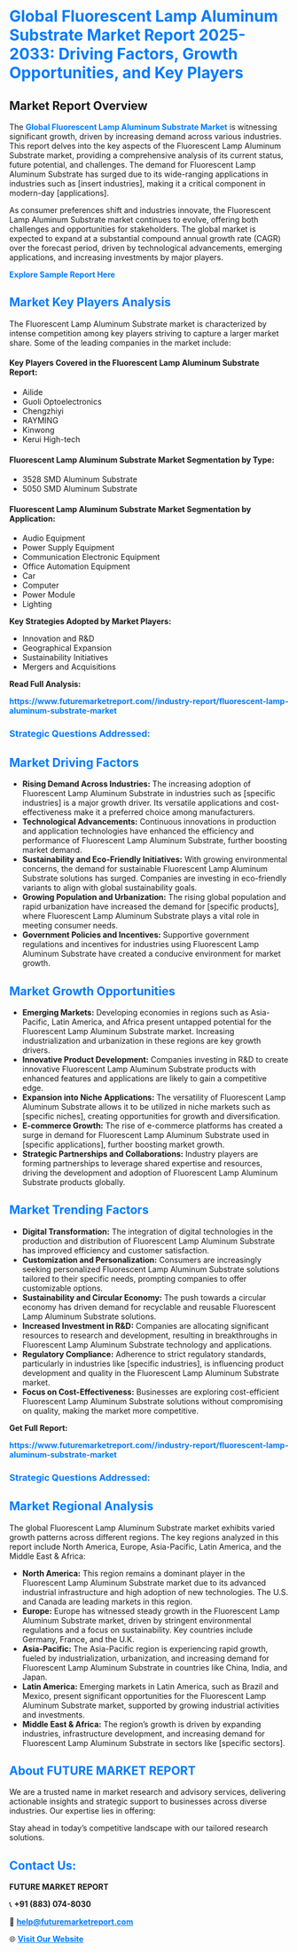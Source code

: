 <h1 style="color: #007BFF;">Global Fluorescent Lamp Aluminum Substrate Market Report 2025-2033: Driving Factors, Growth Opportunities, and Key Players</h1>

<section id="overview">
<h2>Market Report Overview</h2>
<p>The <a href="https://www.futuremarketreport.com//industry-report/fluorescent-lamp-aluminum-substrate-market" style="color: #007BFF; text-decoration: none;"><strong>Global Fluorescent Lamp Aluminum Substrate Market</strong></a> is witnessing significant growth, driven by increasing demand across various industries. This report delves into the key aspects of the Fluorescent Lamp Aluminum Substrate market, providing a comprehensive analysis of its current status, future potential, and challenges. The demand for Fluorescent Lamp Aluminum Substrate has surged due to its wide-ranging applications in industries such as [insert industries], making it a critical component in modern-day [applications].</p>
<p>As consumer preferences shift and industries innovate, the Fluorescent Lamp Aluminum Substrate market continues to evolve, offering both challenges and opportunities for stakeholders. The global market is expected to expand at a substantial compound annual growth rate (CAGR) over the forecast period, driven by technological advancements, emerging applications, and increasing investments by major players.</p>
</section>

<section id="overview">
<p><a href="https://www.futuremarketreport.com//request-sample/reportId=75100" style="color: #007BFF; text-decoration: none;"><strong>Explore Sample Report Here</strong></a></p>
</section>

<section id="key-players">
<h2 style="color: #007BFF;">Market Key Players Analysis</h2>
<p>The Fluorescent Lamp Aluminum Substrate market is characterized by intense competition among key players striving to capture a larger market share. Some of the leading companies in the market include:</p>
<h4>Key Players Covered in the Fluorescent Lamp Aluminum Substrate Report:</h4>
<ul><li>Ailide</li><li>Guoli Optoelectronics</li><li>Chengzhiyi</li><li>RAYMING</li><li>Kinwong</li><li>Kerui High-tech</li></ul>
<h4>Fluorescent Lamp Aluminum Substrate Market Segmentation by Type:</h4>
<ul><li>3528 SMD Aluminum Substrate</li><li>5050 SMD Aluminum Substrate</li></ul>

<h4>Fluorescent Lamp Aluminum Substrate Market Segmentation by Application:</h4>
<ul><li>Audio Equipment</li><li>Power Supply Equipment</li><li>Communication Electronic Equipment</li><li>Office Automation Equipment</li><li>Car</li><li>Computer</li><li>Power Module</li><li>Lighting</li></ul>
<p><strong>Key Strategies Adopted by Market Players:</strong></p>
<ul>
<li>Innovation and R&D</li>
<li>Geographical Expansion</li>
<li>Sustainability Initiatives</li>
<li>Mergers and Acquisitions</li>
</ul>
</section>

<section>
<p><strong>Read Full Analysis: </strong></p><a href="https://www.futuremarketreport.com//industry-report/fluorescent-lamp-aluminum-substrate-market" style="color: #007BFF; text-decoration: none;"><strong>https://www.futuremarketreport.com//industry-report/fluorescent-lamp-aluminum-substrate-market</strong></a>
<h3 style="color: #007BFF;">Strategic Questions Addressed:</h3>
</section>

<section id="driving-factors">
<h2 style="color: #007BFF;">Market Driving Factors</h2>
<ul>
<li><strong>Rising Demand Across Industries:</strong> The increasing adoption of Fluorescent Lamp Aluminum Substrate in industries such as [specific industries] is a major growth driver. Its versatile applications and cost-effectiveness make it a preferred choice among manufacturers.</li>
<li><strong>Technological Advancements:</strong> Continuous innovations in production and application technologies have enhanced the efficiency and performance of Fluorescent Lamp Aluminum Substrate, further boosting market demand.</li>
<li><strong>Sustainability and Eco-Friendly Initiatives:</strong> With growing environmental concerns, the demand for sustainable Fluorescent Lamp Aluminum Substrate solutions has surged. Companies are investing in eco-friendly variants to align with global sustainability goals.</li>
<li><strong>Growing Population and Urbanization:</strong> The rising global population and rapid urbanization have increased the demand for [specific products], where Fluorescent Lamp Aluminum Substrate plays a vital role in meeting consumer needs.</li>
<li><strong>Government Policies and Incentives:</strong> Supportive government regulations and incentives for industries using Fluorescent Lamp Aluminum Substrate have created a conducive environment for market growth.</li>
</ul>
</section>

<section id="growth-opportunities">
<h2 style="color: #007BFF;">Market Growth Opportunities</h2>
<ul>
<li><strong>Emerging Markets:</strong> Developing economies in regions such as Asia-Pacific, Latin America, and Africa present untapped potential for the Fluorescent Lamp Aluminum Substrate market. Increasing industrialization and urbanization in these regions are key growth drivers.</li>
<li><strong>Innovative Product Development:</strong> Companies investing in R&D to create innovative Fluorescent Lamp Aluminum Substrate products with enhanced features and applications are likely to gain a competitive edge.</li>
<li><strong>Expansion into Niche Applications:</strong> The versatility of Fluorescent Lamp Aluminum Substrate allows it to be utilized in niche markets such as [specific niches], creating opportunities for growth and diversification.</li>
<li><strong>E-commerce Growth:</strong> The rise of e-commerce platforms has created a surge in demand for Fluorescent Lamp Aluminum Substrate used in [specific applications], further boosting market growth.</li>
<li><strong>Strategic Partnerships and Collaborations:</strong> Industry players are forming partnerships to leverage shared expertise and resources, driving the development and adoption of Fluorescent Lamp Aluminum Substrate products globally.</li>
</ul>
</section>

<section id="trending-factors">
<h2 style="color: #007BFF;">Market Trending Factors</h2>
<ul>
<li><strong>Digital Transformation:</strong> The integration of digital technologies in the production and distribution of Fluorescent Lamp Aluminum Substrate has improved efficiency and customer satisfaction.</li>
<li><strong>Customization and Personalization:</strong> Consumers are increasingly seeking personalized Fluorescent Lamp Aluminum Substrate solutions tailored to their specific needs, prompting companies to offer customizable options.</li>
<li><strong>Sustainability and Circular Economy:</strong> The push towards a circular economy has driven demand for recyclable and reusable Fluorescent Lamp Aluminum Substrate solutions.</li>
<li><strong>Increased Investment in R&D:</strong> Companies are allocating significant resources to research and development, resulting in breakthroughs in Fluorescent Lamp Aluminum Substrate technology and applications.</li>
<li><strong>Regulatory Compliance:</strong> Adherence to strict regulatory standards, particularly in industries like [specific industries], is influencing product development and quality in the Fluorescent Lamp Aluminum Substrate market.</li>
<li><strong>Focus on Cost-Effectiveness:</strong> Businesses are exploring cost-efficient Fluorescent Lamp Aluminum Substrate solutions without compromising on quality, making the market more competitive.</li>
</ul>
</section>

<section>
<p><strong>Get Full Report: </strong></p><a href="https://www.futuremarketreport.com//industry-report/fluorescent-lamp-aluminum-substrate-market" style="color: #007BFF; text-decoration: none;"><strong>https://www.futuremarketreport.com//industry-report/fluorescent-lamp-aluminum-substrate-market</strong></a>
<h3 style="color: #007BFF;">Strategic Questions Addressed:</h3>
</section>


<section id="regional-analysis">
<h2 style="color: #007BFF;">Market Regional Analysis</h2>
<p>The global Fluorescent Lamp Aluminum Substrate market exhibits varied growth patterns across different regions. The key regions analyzed in this report include North America, Europe, Asia-Pacific, Latin America, and the Middle East & Africa:</p>
<ul>
<li><strong>North America:</strong> This region remains a dominant player in the Fluorescent Lamp Aluminum Substrate market due to its advanced industrial infrastructure and high adoption of new technologies. The U.S. and Canada are leading markets in this region.</li>
<li><strong>Europe:</strong> Europe has witnessed steady growth in the Fluorescent Lamp Aluminum Substrate market, driven by stringent environmental regulations and a focus on sustainability. Key countries include Germany, France, and the U.K.</li>
<li><strong>Asia-Pacific:</strong> The Asia-Pacific region is experiencing rapid growth, fueled by industrialization, urbanization, and increasing demand for Fluorescent Lamp Aluminum Substrate in countries like China, India, and Japan.</li>
<li><strong>Latin America:</strong> Emerging markets in Latin America, such as Brazil and Mexico, present significant opportunities for the Fluorescent Lamp Aluminum Substrate market, supported by growing industrial activities and investments.</li>
<li><strong>Middle East & Africa:</strong> The region’s growth is driven by expanding industries, infrastructure development, and increasing demand for Fluorescent Lamp Aluminum Substrate in sectors like [specific sectors].</li>
</ul>
</section>

<footer>
<h2 style="color: #007BFF;">About FUTURE MARKET REPORT</h2>
<p>We are a trusted name in market research and advisory services, delivering actionable insights and strategic support to businesses across diverse industries. Our expertise lies in offering:</p>

<p>Stay ahead in today’s competitive landscape with our tailored research solutions.</p>

<h2 style="color: #007BFF;">Contact Us:</h2>
<p><strong>FUTURE MARKET REPORT</strong></p>
<p>📞 <strong>+91 (883) 074-8030</strong></p>
<p>📧 <strong><a href="mailto:help@futuremarketreport.com" style="color: #007BFF;">help@futuremarketreport.com</a></strong></p>
<p>🌐 <strong><a href="https://www.futuremarketreport.com/" style="color: #007BFF;">Visit Our Website</a></strong></p>
</footer>